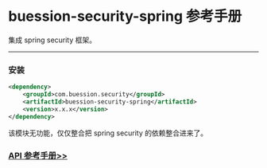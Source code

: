 # buession-security-spring 参考手册


集成 spring security 框架。


---


### 安装

```xml
<dependency>
    <groupId>com.buession.security</groupId>
    <artifactId>buession-security-spring</artifactId>
    <version>x.x.x</version>
</dependency>
```

该模块无功能，仅仅整合把 spring security 的依赖整合进来了。


### [API 参考手册>>](https://javadoc.io/doc/com.buession.security/buession-security-spring/2.1.0/index.html)